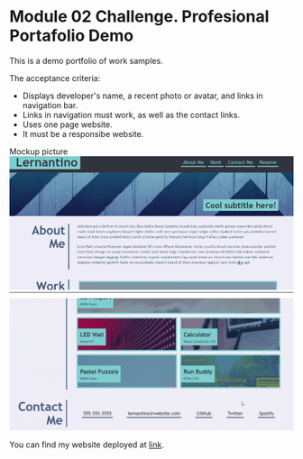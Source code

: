 # Module 02 Challenge. Profesional Portafolio Demo

This is a demo portfolio of work samples.

The acceptance criteria:

- Displays developer's name, a recent photo or avatar, and links in navigation bar.
- Links in navigation must work, as well as the contact links.
- Uses one page website.
- It must be a responsibe website.

Mockup picture![Website Picture](docs/mockup1.png)
![Website Picture](docs/mockup2.png)

You can find my website deployed at [link](https://itzelmariana.github.io/UTA-22-M02-V2-Portfolio-Demo/).
